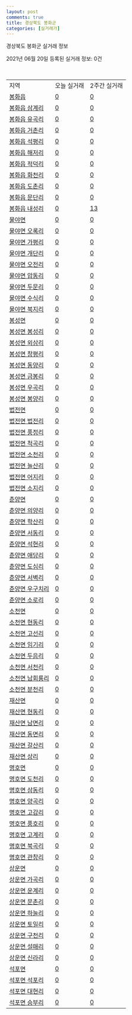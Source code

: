 ```yaml
---
layout: post
comments: true
title: 경상북도 봉화군
categories: [실거래가]
---
```


경상북도 봉화군 실거래 정보

2021년 06월 20일 등록된 실거래 정보: 0건

<script type="text/javascript">
  google.charts.load('current', {'packages':['corechart']});
  google.charts.setOnLoadCallback(drawChart);

  function drawChart() {
    var data = google.visualization.arrayToDataTable([['거래일', '매매', '전월세', '전매'], ['2021-03', 1, 0, 0], ['2021-04', 4, 0, 0], ['2021-05', 3, 1, 0], ['2021-06', 4, 0, 0]]);

    var options = {
      title: '최근 유형별 거래량 추이',
      legend: { position: 'bottom' }
    };

    var chart = new google.visualization.LineChart(document.getElementById('columnchart_material'));
    chart.draw(data, (options));
  }
</script>

<div id="columnchart_material" style="width: 450px; margin-left: -35px"></div>
<br>
<table class="sortable">
  <tr>
    <td>지역</td>
    <td>오늘 실거래</td>
    <td>2주간 실거래</td>
  </tr>

  
  <tr class="item">
    <td><a href="4792025000.html">봉화읍</a></td>
    <td><a href="4792025000.html">0</a></td>
    <td><a href="4792025000.html">0</a></td>
  </tr>
    

  <tr class="item">
    <td><a href="4792025022.html">봉화읍 삼계리</a></td>
    <td><a href="4792025022.html">0</a></td>
    <td><a href="4792025022.html">0</a></td>
  </tr>
    

  <tr class="item">
    <td><a href="4792025023.html">봉화읍 유곡리</a></td>
    <td><a href="4792025023.html">0</a></td>
    <td><a href="4792025023.html">0</a></td>
  </tr>
    

  <tr class="item">
    <td><a href="4792025024.html">봉화읍 거촌리</a></td>
    <td><a href="4792025024.html">0</a></td>
    <td><a href="4792025024.html">0</a></td>
  </tr>
    

  <tr class="item">
    <td><a href="4792025025.html">봉화읍 석평리</a></td>
    <td><a href="4792025025.html">0</a></td>
    <td><a href="4792025025.html">0</a></td>
  </tr>
    

  <tr class="item">
    <td><a href="4792025026.html">봉화읍 해저리</a></td>
    <td><a href="4792025026.html">0</a></td>
    <td><a href="4792025026.html">0</a></td>
  </tr>
    

  <tr class="item">
    <td><a href="4792025027.html">봉화읍 적덕리</a></td>
    <td><a href="4792025027.html">0</a></td>
    <td><a href="4792025027.html">0</a></td>
  </tr>
    

  <tr class="item">
    <td><a href="4792025028.html">봉화읍 화천리</a></td>
    <td><a href="4792025028.html">0</a></td>
    <td><a href="4792025028.html">0</a></td>
  </tr>
    

  <tr class="item">
    <td><a href="4792025029.html">봉화읍 도촌리</a></td>
    <td><a href="4792025029.html">0</a></td>
    <td><a href="4792025029.html">0</a></td>
  </tr>
    

  <tr class="item">
    <td><a href="4792025030.html">봉화읍 문단리</a></td>
    <td><a href="4792025030.html">0</a></td>
    <td><a href="4792025030.html">0</a></td>
  </tr>
    

  <tr class="item">
    <td><a href="4792025031.html">봉화읍 내성리</a></td>
    <td><a href="4792025031.html">0</a></td>
    <td><a href="4792025031.html">13</a></td>
  </tr>
    

  <tr class="item">
    <td><a href="4792031000.html">물야면</a></td>
    <td><a href="4792031000.html">0</a></td>
    <td><a href="4792031000.html">0</a></td>
  </tr>
    

  <tr class="item">
    <td><a href="4792031021.html">물야면 오록리</a></td>
    <td><a href="4792031021.html">0</a></td>
    <td><a href="4792031021.html">0</a></td>
  </tr>
    

  <tr class="item">
    <td><a href="4792031022.html">물야면 가평리</a></td>
    <td><a href="4792031022.html">0</a></td>
    <td><a href="4792031022.html">0</a></td>
  </tr>
    

  <tr class="item">
    <td><a href="4792031023.html">물야면 개단리</a></td>
    <td><a href="4792031023.html">0</a></td>
    <td><a href="4792031023.html">0</a></td>
  </tr>
    

  <tr class="item">
    <td><a href="4792031024.html">물야면 오전리</a></td>
    <td><a href="4792031024.html">0</a></td>
    <td><a href="4792031024.html">0</a></td>
  </tr>
    

  <tr class="item">
    <td><a href="4792031025.html">물야면 압동리</a></td>
    <td><a href="4792031025.html">0</a></td>
    <td><a href="4792031025.html">0</a></td>
  </tr>
    

  <tr class="item">
    <td><a href="4792031026.html">물야면 두문리</a></td>
    <td><a href="4792031026.html">0</a></td>
    <td><a href="4792031026.html">0</a></td>
  </tr>
    

  <tr class="item">
    <td><a href="4792031027.html">물야면 수식리</a></td>
    <td><a href="4792031027.html">0</a></td>
    <td><a href="4792031027.html">0</a></td>
  </tr>
    

  <tr class="item">
    <td><a href="4792031028.html">물야면 북지리</a></td>
    <td><a href="4792031028.html">0</a></td>
    <td><a href="4792031028.html">0</a></td>
  </tr>
    

  <tr class="item">
    <td><a href="4792032000.html">봉성면</a></td>
    <td><a href="4792032000.html">0</a></td>
    <td><a href="4792032000.html">0</a></td>
  </tr>
    

  <tr class="item">
    <td><a href="4792032021.html">봉성면 봉성리</a></td>
    <td><a href="4792032021.html">0</a></td>
    <td><a href="4792032021.html">0</a></td>
  </tr>
    

  <tr class="item">
    <td><a href="4792032023.html">봉성면 외삼리</a></td>
    <td><a href="4792032023.html">0</a></td>
    <td><a href="4792032023.html">0</a></td>
  </tr>
    

  <tr class="item">
    <td><a href="4792032024.html">봉성면 창평리</a></td>
    <td><a href="4792032024.html">0</a></td>
    <td><a href="4792032024.html">0</a></td>
  </tr>
    

  <tr class="item">
    <td><a href="4792032025.html">봉성면 동양리</a></td>
    <td><a href="4792032025.html">0</a></td>
    <td><a href="4792032025.html">0</a></td>
  </tr>
    

  <tr class="item">
    <td><a href="4792032026.html">봉성면 금봉리</a></td>
    <td><a href="4792032026.html">0</a></td>
    <td><a href="4792032026.html">0</a></td>
  </tr>
    

  <tr class="item">
    <td><a href="4792032027.html">봉성면 우곡리</a></td>
    <td><a href="4792032027.html">0</a></td>
    <td><a href="4792032027.html">0</a></td>
  </tr>
    

  <tr class="item">
    <td><a href="4792032028.html">봉성면 봉양리</a></td>
    <td><a href="4792032028.html">0</a></td>
    <td><a href="4792032028.html">0</a></td>
  </tr>
    

  <tr class="item">
    <td><a href="4792033000.html">법전면</a></td>
    <td><a href="4792033000.html">0</a></td>
    <td><a href="4792033000.html">0</a></td>
  </tr>
    

  <tr class="item">
    <td><a href="4792033021.html">법전면 법전리</a></td>
    <td><a href="4792033021.html">0</a></td>
    <td><a href="4792033021.html">0</a></td>
  </tr>
    

  <tr class="item">
    <td><a href="4792033022.html">법전면 풍정리</a></td>
    <td><a href="4792033022.html">0</a></td>
    <td><a href="4792033022.html">0</a></td>
  </tr>
    

  <tr class="item">
    <td><a href="4792033023.html">법전면 척곡리</a></td>
    <td><a href="4792033023.html">0</a></td>
    <td><a href="4792033023.html">0</a></td>
  </tr>
    

  <tr class="item">
    <td><a href="4792033024.html">법전면 소천리</a></td>
    <td><a href="4792033024.html">0</a></td>
    <td><a href="4792033024.html">0</a></td>
  </tr>
    

  <tr class="item">
    <td><a href="4792033025.html">법전면 눌산리</a></td>
    <td><a href="4792033025.html">0</a></td>
    <td><a href="4792033025.html">0</a></td>
  </tr>
    

  <tr class="item">
    <td><a href="4792033026.html">법전면 어지리</a></td>
    <td><a href="4792033026.html">0</a></td>
    <td><a href="4792033026.html">0</a></td>
  </tr>
    

  <tr class="item">
    <td><a href="4792033027.html">법전면 소지리</a></td>
    <td><a href="4792033027.html">0</a></td>
    <td><a href="4792033027.html">0</a></td>
  </tr>
    

  <tr class="item">
    <td><a href="4792034000.html">춘양면</a></td>
    <td><a href="4792034000.html">0</a></td>
    <td><a href="4792034000.html">0</a></td>
  </tr>
    

  <tr class="item">
    <td><a href="4792034021.html">춘양면 의양리</a></td>
    <td><a href="4792034021.html">0</a></td>
    <td><a href="4792034021.html">0</a></td>
  </tr>
    

  <tr class="item">
    <td><a href="4792034022.html">춘양면 학산리</a></td>
    <td><a href="4792034022.html">0</a></td>
    <td><a href="4792034022.html">0</a></td>
  </tr>
    

  <tr class="item">
    <td><a href="4792034023.html">춘양면 서동리</a></td>
    <td><a href="4792034023.html">0</a></td>
    <td><a href="4792034023.html">0</a></td>
  </tr>
    

  <tr class="item">
    <td><a href="4792034024.html">춘양면 석현리</a></td>
    <td><a href="4792034024.html">0</a></td>
    <td><a href="4792034024.html">0</a></td>
  </tr>
    

  <tr class="item">
    <td><a href="4792034025.html">춘양면 애당리</a></td>
    <td><a href="4792034025.html">0</a></td>
    <td><a href="4792034025.html">0</a></td>
  </tr>
    

  <tr class="item">
    <td><a href="4792034026.html">춘양면 도심리</a></td>
    <td><a href="4792034026.html">0</a></td>
    <td><a href="4792034026.html">0</a></td>
  </tr>
    

  <tr class="item">
    <td><a href="4792034027.html">춘양면 서벽리</a></td>
    <td><a href="4792034027.html">0</a></td>
    <td><a href="4792034027.html">0</a></td>
  </tr>
    

  <tr class="item">
    <td><a href="4792034028.html">춘양면 우구치리</a></td>
    <td><a href="4792034028.html">0</a></td>
    <td><a href="4792034028.html">0</a></td>
  </tr>
    

  <tr class="item">
    <td><a href="4792034029.html">춘양면 소로리</a></td>
    <td><a href="4792034029.html">0</a></td>
    <td><a href="4792034029.html">0</a></td>
  </tr>
    

  <tr class="item">
    <td><a href="4792035000.html">소천면</a></td>
    <td><a href="4792035000.html">0</a></td>
    <td><a href="4792035000.html">0</a></td>
  </tr>
    

  <tr class="item">
    <td><a href="4792035021.html">소천면 현동리</a></td>
    <td><a href="4792035021.html">0</a></td>
    <td><a href="4792035021.html">0</a></td>
  </tr>
    

  <tr class="item">
    <td><a href="4792035022.html">소천면 고선리</a></td>
    <td><a href="4792035022.html">0</a></td>
    <td><a href="4792035022.html">0</a></td>
  </tr>
    

  <tr class="item">
    <td><a href="4792035023.html">소천면 임기리</a></td>
    <td><a href="4792035023.html">0</a></td>
    <td><a href="4792035023.html">0</a></td>
  </tr>
    

  <tr class="item">
    <td><a href="4792035024.html">소천면 두음리</a></td>
    <td><a href="4792035024.html">0</a></td>
    <td><a href="4792035024.html">0</a></td>
  </tr>
    

  <tr class="item">
    <td><a href="4792035025.html">소천면 서천리</a></td>
    <td><a href="4792035025.html">0</a></td>
    <td><a href="4792035025.html">0</a></td>
  </tr>
    

  <tr class="item">
    <td><a href="4792035026.html">소천면 남회룡리</a></td>
    <td><a href="4792035026.html">0</a></td>
    <td><a href="4792035026.html">0</a></td>
  </tr>
    

  <tr class="item">
    <td><a href="4792035027.html">소천면 분천리</a></td>
    <td><a href="4792035027.html">0</a></td>
    <td><a href="4792035027.html">0</a></td>
  </tr>
    

  <tr class="item">
    <td><a href="4792036000.html">재산면</a></td>
    <td><a href="4792036000.html">0</a></td>
    <td><a href="4792036000.html">0</a></td>
  </tr>
    

  <tr class="item">
    <td><a href="4792036021.html">재산면 현동리</a></td>
    <td><a href="4792036021.html">0</a></td>
    <td><a href="4792036021.html">0</a></td>
  </tr>
    

  <tr class="item">
    <td><a href="4792036022.html">재산면 남면리</a></td>
    <td><a href="4792036022.html">0</a></td>
    <td><a href="4792036022.html">0</a></td>
  </tr>
    

  <tr class="item">
    <td><a href="4792036023.html">재산면 동면리</a></td>
    <td><a href="4792036023.html">0</a></td>
    <td><a href="4792036023.html">0</a></td>
  </tr>
    

  <tr class="item">
    <td><a href="4792036024.html">재산면 갈산리</a></td>
    <td><a href="4792036024.html">0</a></td>
    <td><a href="4792036024.html">0</a></td>
  </tr>
    

  <tr class="item">
    <td><a href="4792036025.html">재산면 상리</a></td>
    <td><a href="4792036025.html">0</a></td>
    <td><a href="4792036025.html">0</a></td>
  </tr>
    

  <tr class="item">
    <td><a href="4792037000.html">명호면</a></td>
    <td><a href="4792037000.html">0</a></td>
    <td><a href="4792037000.html">0</a></td>
  </tr>
    

  <tr class="item">
    <td><a href="4792037021.html">명호면 도천리</a></td>
    <td><a href="4792037021.html">0</a></td>
    <td><a href="4792037021.html">0</a></td>
  </tr>
    

  <tr class="item">
    <td><a href="4792037022.html">명호면 삼동리</a></td>
    <td><a href="4792037022.html">0</a></td>
    <td><a href="4792037022.html">0</a></td>
  </tr>
    

  <tr class="item">
    <td><a href="4792037023.html">명호면 양곡리</a></td>
    <td><a href="4792037023.html">0</a></td>
    <td><a href="4792037023.html">0</a></td>
  </tr>
    

  <tr class="item">
    <td><a href="4792037024.html">명호면 고감리</a></td>
    <td><a href="4792037024.html">0</a></td>
    <td><a href="4792037024.html">0</a></td>
  </tr>
    

  <tr class="item">
    <td><a href="4792037025.html">명호면 풍호리</a></td>
    <td><a href="4792037025.html">0</a></td>
    <td><a href="4792037025.html">0</a></td>
  </tr>
    

  <tr class="item">
    <td><a href="4792037026.html">명호면 고계리</a></td>
    <td><a href="4792037026.html">0</a></td>
    <td><a href="4792037026.html">0</a></td>
  </tr>
    

  <tr class="item">
    <td><a href="4792037027.html">명호면 북곡리</a></td>
    <td><a href="4792037027.html">0</a></td>
    <td><a href="4792037027.html">0</a></td>
  </tr>
    

  <tr class="item">
    <td><a href="4792037028.html">명호면 관창리</a></td>
    <td><a href="4792037028.html">0</a></td>
    <td><a href="4792037028.html">0</a></td>
  </tr>
    

  <tr class="item">
    <td><a href="4792038000.html">상운면</a></td>
    <td><a href="4792038000.html">0</a></td>
    <td><a href="4792038000.html">0</a></td>
  </tr>
    

  <tr class="item">
    <td><a href="4792038021.html">상운면 가곡리</a></td>
    <td><a href="4792038021.html">0</a></td>
    <td><a href="4792038021.html">0</a></td>
  </tr>
    

  <tr class="item">
    <td><a href="4792038022.html">상운면 운계리</a></td>
    <td><a href="4792038022.html">0</a></td>
    <td><a href="4792038022.html">0</a></td>
  </tr>
    

  <tr class="item">
    <td><a href="4792038023.html">상운면 문촌리</a></td>
    <td><a href="4792038023.html">0</a></td>
    <td><a href="4792038023.html">0</a></td>
  </tr>
    

  <tr class="item">
    <td><a href="4792038024.html">상운면 하눌리</a></td>
    <td><a href="4792038024.html">0</a></td>
    <td><a href="4792038024.html">0</a></td>
  </tr>
    

  <tr class="item">
    <td><a href="4792038025.html">상운면 토일리</a></td>
    <td><a href="4792038025.html">0</a></td>
    <td><a href="4792038025.html">0</a></td>
  </tr>
    

  <tr class="item">
    <td><a href="4792038026.html">상운면 구천리</a></td>
    <td><a href="4792038026.html">0</a></td>
    <td><a href="4792038026.html">0</a></td>
  </tr>
    

  <tr class="item">
    <td><a href="4792038027.html">상운면 설매리</a></td>
    <td><a href="4792038027.html">0</a></td>
    <td><a href="4792038027.html">0</a></td>
  </tr>
    

  <tr class="item">
    <td><a href="4792038028.html">상운면 신라리</a></td>
    <td><a href="4792038028.html">0</a></td>
    <td><a href="4792038028.html">0</a></td>
  </tr>
    

  <tr class="item">
    <td><a href="4792039000.html">석포면</a></td>
    <td><a href="4792039000.html">0</a></td>
    <td><a href="4792039000.html">0</a></td>
  </tr>
    

  <tr class="item">
    <td><a href="4792039021.html">석포면 석포리</a></td>
    <td><a href="4792039021.html">0</a></td>
    <td><a href="4792039021.html">0</a></td>
  </tr>
    

  <tr class="item">
    <td><a href="4792039022.html">석포면 대현리</a></td>
    <td><a href="4792039022.html">0</a></td>
    <td><a href="4792039022.html">0</a></td>
  </tr>
    

  <tr class="item">
    <td><a href="4792039023.html">석포면 승부리</a></td>
    <td><a href="4792039023.html">0</a></td>
    <td><a href="4792039023.html">0</a></td>
  </tr>
    


</table>


    